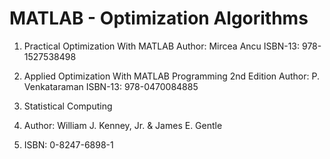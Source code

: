 # MATLAB - Optimization Algorithms

01. Practical Optimization With MATLAB
Author: Mircea Ancu
ISBN-13: 978-1527538498

02. Applied Optimization With MATLAB Programming 2nd Edition
Author: P. Venkataraman
ISBN-13: 978-0470084885

03. Statistical Computing
4. Author: William J. Kenney, Jr. & James E. Gentle
5. ISBN: 0-8247-6898-1
